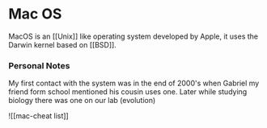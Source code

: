 # Mac OS
MacOS is an [[Unix]] like operating system developed by Apple, it uses the Darwin kernel based on [[BSD]].
### Personal Notes
My first contact with the system was in the end of 2000's when Gabriel my friend form school mentioned his cousin uses one.
Later while studying biology there was one on our lab (evolution)

![[mac-cheat list]]

